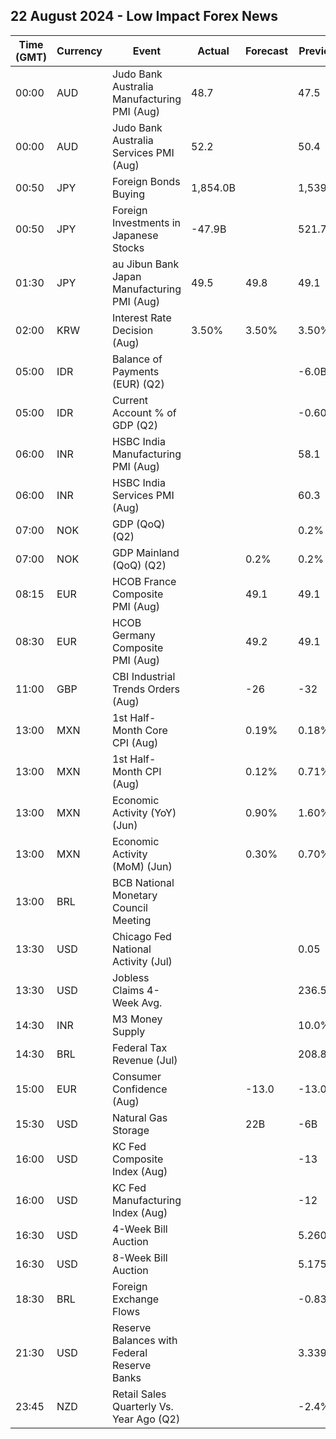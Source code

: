 ## 22 August 2024 - Low Impact Forex News

| Time (GMT) | Currency | Event | Actual | Forecast | Previous |
|------|----------|-------|--------|----------|----------|
| 00:00 | AUD | Judo Bank Australia Manufacturing PMI (Aug) | 48.7 |  | 47.5 |
| 00:00 | AUD | Judo Bank Australia Services PMI (Aug) | 52.2 |  | 50.4 |
| 00:50 | JPY | Foreign Bonds Buying | 1,854.0B |  | 1,539.7B |
| 00:50 | JPY | Foreign Investments in Japanese Stocks | -47.9B |  | 521.7B |
| 01:30 | JPY | au Jibun Bank Japan Manufacturing PMI (Aug) | 49.5 | 49.8 | 49.1 |
| 02:00 | KRW | Interest Rate Decision (Aug) | 3.50% | 3.50% | 3.50% |
| 05:00 | IDR | Balance of Payments (EUR) (Q2) |  |  | -6.0B |
| 05:00 | IDR | Current Account % of GDP (Q2) |  |  | -0.60% |
| 06:00 | INR | HSBC India Manufacturing PMI (Aug) |  |  | 58.1 |
| 06:00 | INR | HSBC India Services PMI (Aug) |  |  | 60.3 |
| 07:00 | NOK | GDP (QoQ) (Q2) |  |  | 0.2% |
| 07:00 | NOK | GDP Mainland (QoQ) (Q2) |  | 0.2% | 0.2% |
| 08:15 | EUR | HCOB France Composite PMI (Aug) |  | 49.1 | 49.1 |
| 08:30 | EUR | HCOB Germany Composite PMI (Aug) |  | 49.2 | 49.1 |
| 11:00 | GBP | CBI Industrial Trends Orders (Aug) |  | -26 | -32 |
| 13:00 | MXN | 1st Half-Month Core CPI (Aug) |  | 0.19% | 0.18% |
| 13:00 | MXN | 1st Half-Month CPI (Aug) |  | 0.12% | 0.71% |
| 13:00 | MXN | Economic Activity (YoY) (Jun) |  | 0.90% | 1.60% |
| 13:00 | MXN | Economic Activity (MoM) (Jun) |  | 0.30% | 0.70% |
| 13:00 | BRL | BCB National Monetary Council Meeting |  |  |  |
| 13:30 | USD | Chicago Fed National Activity (Jul) |  |  | 0.05 |
| 13:30 | USD | Jobless Claims 4-Week Avg. |  |  | 236.50K |
| 14:30 | INR | M3 Money Supply |  |  | 10.0% |
| 14:30 | BRL | Federal Tax Revenue (Jul) |  |  | 208.80B |
| 15:00 | EUR | Consumer Confidence (Aug) |  | -13.0 | -13.0 |
| 15:30 | USD | Natural Gas Storage |  | 22B | -6B |
| 16:00 | USD | KC Fed Composite Index (Aug) |  |  | -13 |
| 16:00 | USD | KC Fed Manufacturing Index (Aug) |  |  | -12 |
| 16:30 | USD | 4-Week Bill Auction |  |  | 5.260% |
| 16:30 | USD | 8-Week Bill Auction |  |  | 5.175% |
| 18:30 | BRL | Foreign Exchange Flows |  |  | -0.836B |
| 21:30 | USD | Reserve Balances with Federal Reserve Banks |  |  | 3.339T |
| 23:45 | NZD | Retail Sales Quarterly Vs. Year Ago (Q2) |  |  | -2.4% |
